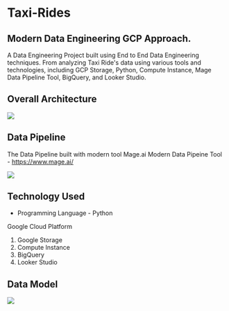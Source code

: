 # Taxi-Rides 
## Modern Data Engineering GCP Approach.
A Data Engineering Project built using End to End Data Engineering techniques. From analyzing Taxi Ride's data using various tools and technologies, including GCP Storage, Python, Compute Instance, Mage Data Pipeline Tool, BigQuery, and Looker Studio. 

## Overall Architecture 
<img src="https://github.com/rimmelasghar/Taxi-Rides/blob/main/images/architecture.jpg">


## Data Pipeline
The Data Pipeline built with modern tool Mage.ai
Modern Data Pipeine Tool - https://www.mage.ai/

<img src="https://github.com/rimmelasghar/Taxi-Rides/blob/main/images/Mage-PipeLine.JPG">


## Technology Used
- Programming Language - Python

Google Cloud Platform
1. Google Storage
2. Compute Instance 
3. BigQuery
4. Looker Studio

   
   
## Data Model
<img src="https://github.com/rimmelasghar/Taxi-Rides/blob/main/images/data_model.jpeg">
